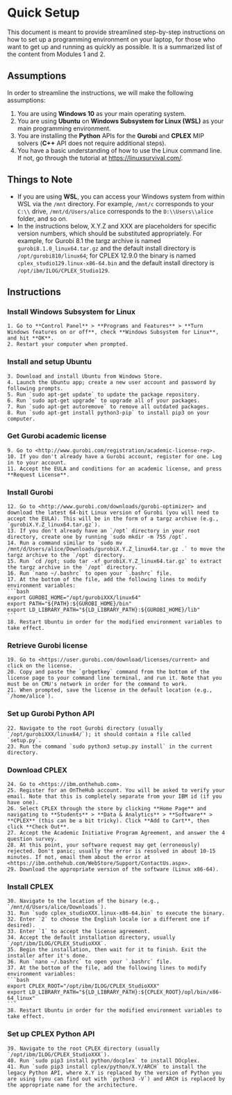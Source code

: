 # Quick Setup
This document is meant to provide streamlined step-by-step instructions on how to set up a programming environment on your laptop, for those who want to get up and running as quickly as possible. It is a summarized list of the content from Modules 1 and 2.

## Assumptions
In order to streamline the instructions, we will make the following assumptions:
1. You are using **Windows 10** as your main operating system.
2. You are using **Ubuntu** on **Windows Subsystem for Linux (WSL)** as your main programming environment.
3. You are installing the **Python** APIs for the **Gurobi** and **CPLEX** MIP solvers (**C++** API does not require additional steps).
4. You have a basic understanding of how to use the Linux command line. If not, go through the tutorial at <https://linuxsurvival.com/>.

## Things to Note
* If you are using **WSL**, you can access your Windows system from within WSL via the `/mnt` directory. For example, `/mnt/c` corresponds to your `C:\\` drive, `/mnt/d/Users/alice` corresponds to the `D:\\Users\\alice` folder, and so on.
* In the instructions below, X.Y.Z and XXX are placeholders for specific version numbers, which should be substituted appropriately. For example, for Gurobi 8.1 the targz archive is named `gurobi8.1.0_linux64.tar.gz` and the default install directory is `/opt/gurobi810/linux64`; for CPLEX 12.9.0 the binary is named `cplex_studio129.linux-x86-64.bin` and the default install directory is `/opt/ibm/ILOG/CPLEX_Studio129`.

## Instructions
### Install Windows Subsystem for Linux
    1. Go to **Control Panel** > **Programs and Features** > **Turn Windows features on or off**, check **Windows Subsystem for Linux**, and hit **OK**.
    2. Restart your computer when prompted.
### Install and setup Ubuntu
    3. Download and install Ubuntu from Windows Store.
    4. Launch the Ubuntu app; create a new user account and password by following prompts.
    5. Run `sudo apt-get update` to update the package repository.
    6. Run `sudo apt-get upgrade` to upgrade all of your packages.
    7. Run `sudo apt-get autoremove` to remove all outdated packages.
    8. Run `sudo apt-get install python3-pip` to install pip3 on your computer.
### Get Gurobi academic license
    9. Go to <http://www.gurobi.com/registration/academic-license-reg>.
    10. If you don't already have a Gurobi account, register for one. Log in to your account.
    11. Accept the EULA and conditions for an academic license, and press **Request License**.
### Install Gurobi
    12. Go to <http://www.gurobi.com/downloads/gurobi-optimizer> and download the latest 64-bit Linux version of Gurobi (you will need to accept the EULA). This will be in the form of a targz archive (e.g., `gurobiX.Y.Z_linux64.tar.gz`).
    13. If you don't already have an `/opt` directory in your root directory, create one by running `sudo mkdir -m 755 /opt`.
    14. Run a command similar to `sudo mv /mnt/d/Users/alice/Downloads/gurobiX.Y.Z_linux64.tar.gz .` to move the targz archive to the `/opt` directory.
    15. Run `cd /opt; sudo tar -xf gurobiX.Y.Z_linux64.tar.gz` to extract the targz archive in the `/opt` directory.
    16. Run `nano ~/.bashrc` to open your `.bashrc` file.
    17. At the bottom of the file, add the following lines to modify environment variables:
    ```bash
    export GUROBI_HOME="/opt/gurobiXXX/linux64"
    export PATH="${PATH}:${GUROBI_HOME}/bin"
    export LD_LIBRARY_PATH="${LD_LIBRARY_PATH}:${GUROBI_HOME}/lib"
    ```
    18. Restart Ubuntu in order for the modified environment variables to take effect.
### Retrieve Gurobi license
    19. Go to <https://user.gurobi.com/download/licenses/current> and click on the license.
    20. Copy and paste the `grbgetkey` command from the bottom of the license page to your command line terminal, and run it. Note that you must be on CMU's network in order for the command to work.
    21. When prompted, save the license in the default location (e.g., `/home/alice`).
### Set up Gurobi Python API
    22. Navigate to the root Gurobi directory (usually `/opt/gurobiXXX/linux64/`); it should contain a file called `setup.py`.
    23. Run the command `sudo python3 setup.py install` in the current directory.
### Download CPLEX
    24. Go to <https://ibm.onthehub.com>.
    25. Register for an OnTheHub account. You will be asked to verify your email. Note that this is completely separate from your IBM id (if you have one).
    26. Select CPLEX through the store by clicking **Home Page** and navigating to **Students** > **Data & Analytics** > **Software** > **CPLEX** (this can be a bit tricky). Click **Add to Cart**, then click **Check Out**.
    27. Accept the Academic Initiative Program Agreement, and answer the 4 question survey.
    28. At this point, your software request may get (erroneously) rejected. Don't panic; usually the error is resolved in about 10-15 minutes. If not, email them about the error at <https://ibm.onthehub.com/WebStore/Support/ContactUs.aspx>.
    29. Download the appropriate version of the software (Linux x86-64).
### Install CPLEX
    30. Navigate to the location of the binary (e.g., `/mnt/d/Users/alice/Downloads`).
    31. Run `sudo cplex_studioXXX.linux-x86-64.bin` to execute the binary.
    32. Enter `2` to choose the English locale (or a different one if desired).
    33. Enter `1` to accept the license agreement.
    34. Accept the default installation directory, usually `/opt/ibm/ILOG/CPLEX_StudioXXX`.
    35. Begin the installation, then wait for it to finish. Exit the installer after it's done.
    36. Run `nano ~/.bashrc` to open your `.bashrc` file.
    37. At the bottom of the file, add the following lines to modify environment variables:
    ```bash
    export CPLEX_ROOT="/opt/ibm/ILOG/CPLEX_StudioXXX"
    export LD_LIBRARY_PATH="${LD_LIBRARY_PATH}:${CPLEX_ROOT}/opl/bin/x86-64_linux"
    ```
    38. Restart Ubuntu in order for the modified environment variables to take effect.
### Set up CPLEX Python API
    39. Navigate to the root CPLEX directory (usually `/opt/ibm/ILOG/CPLEX_StudioXXX`).
    40. Run `sudo pip3 install python/docplex` to install DOcplex.
    41. Run `sudo pip3 install cplex/python/X.Y/ARCH` to install the legacy Python API, where X.Y is replaced by the version of Python you are using (you can find out with `python3 -V`) and ARCH is replaced by the appropriate name for the architecture.
